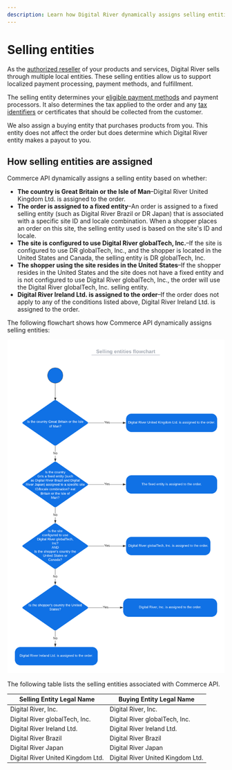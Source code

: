 ```yaml
---
description: Learn how Digital River dynamically assigns selling entities.
---
```


# Selling entities

As the [authorized reseller](../../#working-with-digital-river) of your products and services, Digital River sells through multiple local entities. These selling entities allow us to support localized payment processing, payment methods, and fulfillment.

The selling entity determines your [eligible payment methods](../../payments/payments-solutions/digitalriver.js/payment-methods/) and payment processors. It also determines the tax applied to the order and any [tax identifiers](../cart/managing-tax-identifiers.md#tax-identifiers) or certificates that should be collected from the customer.&#x20;

We also assign a buying entity that purchases products from you. This entity does not affect the order but does determine which Digital River entity makes a payout to you.

## How selling entities are assigned

Commerce API dynamically assigns a selling entity based on whether:

* **The country is Great Britain or the Isle of Man**–Digital River United Kingdom Ltd. is assigned to the order.&#x20;
* **The order is assigned to a fixed entity**–An order is assigned to a fixed selling entity (such as Digital River Brazil or DR Japan) that is associated with a specific site ID and locale combination. When a shopper places an order on this site, the selling entity used is based on the site's ID and locale.
* **The site is configured to use Digital River globalTech, Inc.**–If the site is configured to use DR globalTech, Inc., and the shopper is located in the United States and Canada, the selling entity is DR globalTech, Inc.&#x20;
* **The shopper using the site resides in the United States**–If the shopper resides in the United States and the site does not have a fixed entity and is not configured to use Digital River globalTech, Inc.,  the order will use the Digital River globalTech, Inc. selling entity.
* **Digital River Ireland Ltd. is assigned to the order**–If the order does not apply to any of the conditions listed above, Digital River Ireland Ltd. is assigned to the order.

The following flowchart shows how Commerce API dynamically assigns selling entities:

![](<../../.gitbook/assets/API flowchart example (1).png>)

The following table lists the selling entities associated with Commerce API.

| Selling Entity Legal Name         | Buying Entity Legal Name          |
| --------------------------------- | --------------------------------- |
| Digital River, Inc.               | Digital River, Inc.               |
| Digital River globalTech, Inc.    | Digital River globalTech, Inc.    |
| Digital River Ireland Ltd.        | Digital River Ireland Ltd.        |
| Digital River Brazil              | Digital River Brazil              |
| Digital River Japan               | Digital River Japan               |
| Digital River United Kingdom Ltd. | Digital River United Kingdom Ltd. |
